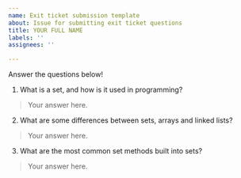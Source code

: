 ```yaml
---
name: Exit ticket submission template
about: Issue for submitting exit ticket questions
title: YOUR FULL NAME
labels: ''
assignees: ''

---
```


Answer the questions below! 

1. What is a set, and how is it used in programming? 
> Your answer here.

2. What are some differences between sets, arrays and linked lists? 
> Your answer here.

3. What are the most common set methods built into sets? 
> Your answer here.
